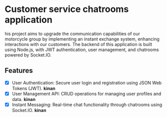 # Customer service chatrooms application 

his project aims to upgrade the communication capabilities of our motorcycle group by implementing an instant exchange system, enhancing interactions with our customers. The backend of this application is built using Node.js, with JWT authentication, user management, and chatrooms powered by Socket.IO.

## Features

- [x] User Authentication: Secure user login and registration using JSON Web Tokens (JWT). __kinan__
- [x] User Management API: CRUD operations for managing user profiles and data. __kinan__
- [x] Instant Messaging: Real-time chat functionality through chatrooms using Socket.IO. __kinan__